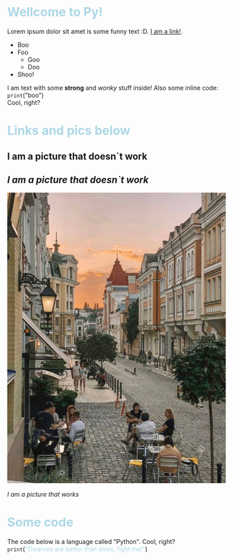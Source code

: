 # <span style="color: lightblue">Wellcome to Py!</span>
Lorem ipsum dolor sit amet is some funny text :D. [I am a link!](https://www.google.com/).

- Boo
- Foo
    - Goo
    - Doo    
- Shoo!

I am text with some **strong** and *wonky* stuff inside! Also some inline code: `print`("boo")  
Cool, right? 

# <span style="color: lightblue">Links and pics below</span>  
## I am a picture that doesn`t work

## *I am a picture that doesn`t work*
![beautiful part of city](photo_2022-12-15_09-02-37.jpg)

*I am a picture that works*

 # <span style="color: lightblue">Some code</span>

 The code below is a language called "Python". Cool, right?  
 `print`(<span style="color: lightblue">"Dwarves are better than elves, fight me!"</span>)